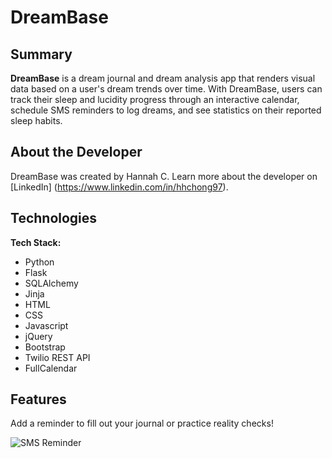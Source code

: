 # DreamBase

## Summary

**DreamBase** is a dream journal and dream analysis app that renders visual data based on a user's dream trends over time. With DreamBase, users can track their sleep and lucidity progress through an interactive calendar, schedule SMS reminders to log dreams, and see statistics on their reported sleep habits. 

## About the Developer

DreamBase was created by Hannah C. Learn more about the developer on [LinkedIn] (https://www.linkedin.com/in/hhchong97).

## Technologies

**Tech Stack:**

- Python
- Flask
- SQLAlchemy
- Jinja
- HTML
- CSS
- Javascript
- jQuery
- Bootstrap
- Twilio REST API
- FullCalendar

## Features

Add a reminder to fill out your journal or practice reality checks!

![SMS Reminder](/dreams-project/static/_readme-img/dreambase_twilio.gif)